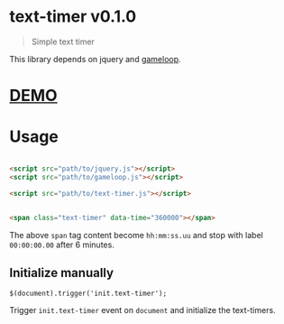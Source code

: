 # text-timer v0.1.0

> Simple text timer

This library depends on jquery and [gameloop](https://github.com/kt3k/gameloop).

# [DEMO](http://kt3k.github.io/text-timer/test.html)

# Usage

```html

<script src="path/to/jquery.js"></script>
<script src="path/to/gameloop.js"></script>

<script src="path/to/text-timer.js"></script>


<span class="text-timer" data-time="360000"></span>

```

The above `span` tag content become `hh:mm:ss.uu` and stop with label `00:00:00.00` after 6 minutes.


## Initialize manually

```
$(document).trigger('init.text-timer');
```

Trigger `init.text-timer` event on `document` and initialize the text-timers.
